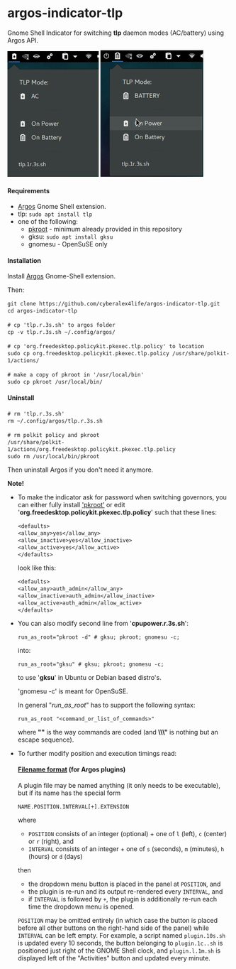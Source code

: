 # argos-indicator-tlp
Gnome Shell Indicator for switching **tlp** daemon modes (AC/battery) using Argos API.

![Argos Based TLP Indicator](https://github.com/cyberalex4life/argos-indicator-tlp/blob/master/screenshots/tlp_ac.jpg) ![Argos Based TLP Indicator](https://github.com/cyberalex4life/argos-indicator-tlp/blob/master/screenshots/tlp_bat.jpg)

#### Requirements
- [Argos](https://extensions.gnome.org/extension/1176/argos/) Gnome Shell extension.
- tlp: `sudo apt install tlp`
- one of the following:
    - [pkroot](https://github.com/cyberalex4life/pkroot) - minimum already provided in this repository
    - gksu: `sudo apt install gksu`
    - gnomesu - OpenSuSE only

#### Installation
Install [Argos](https://extensions.gnome.org/extension/1176/argos/) Gnome-Shell extension.

Then:

```
git clone https://github.com/cyberalex4life/argos-indicator-tlp.git
cd argos-indicator-tlp

# cp 'tlp.r.3s.sh' to argos folder
cp -v tlp.r.3s.sh ~/.config/argos/

# cp 'org.freedesktop.policykit.pkexec.tlp.policy' to location
sudo cp org.freedesktop.policykit.pkexec.tlp.policy /usr/share/polkit-1/actions/

# make a copy of pkroot in '/usr/local/bin'
sudo cp pkroot /usr/local/bin/
```

#### Uninstall

```
# rm 'tlp.r.3s.sh'
rm ~/.config/argos/tlp.r.3s.sh

# rm polkit policy and pkroot
/usr/share/polkit-1/actions/org.freedesktop.policykit.pkexec.tlp.policy
sudo rm /usr/local/bin/pkroot
```

Then uninstall Argos if you don't need it anymore.

**Note!**
- To make the indicator ask for password when switching governors, you can either fully install
['pkroot'](https://github.com/cyberalex4life/pkroot) or edit '**org.freedesktop.policykit.pkexec.tlp.policy**' such that these lines:

    ```
    <defaults>
    <allow_any>yes</allow_any>
    <allow_inactive>yes</allow_inactive>
    <allow_active>yes</allow_active>
    </defaults>
    ```
    look like this:
    ```
    <defaults>
    <allow_any>auth_admin</allow_any>
    <allow_inactive>auth_admin</allow_inactive>
    <allow_active>auth_admin</allow_active>
    </defaults>
    ```

- You can also modify second line from '**cpupower.r.3s.sh**':
    ```
    run_as_root="pkroot -d" # gksu; pkroot; gnomesu -c;
    ```
    into:
    ```
    run_as_root="gksu" # gksu; pkroot; gnomesu -c;
    ```
    to use '**gksu**' in Ubuntu or Debian based distro's.

    'gnomesu -c' is meant for OpenSuSE.

    In general "*run_as_root*" has to support the following syntax:
    ```
    run_as_root "<command_or_list_of_commands>"
    ```
    where **""** is the way commands are coded (and **\\\\\\"** is nothing but an escape sequence).

- To further modify position and execution timings read:

    #### [Filename format](https://github.com/p-e-w/argos#filename-format) (for Argos plugins)


    A plugin file may be named anything (it only needs to be executable), but if its name has the special form

    ```
    NAME.POSITION.INTERVAL[+].EXTENSION
    ```

    where

    * `POSITION` consists of an integer (optional) + one of `l` (left), `c` (center) or `r` (right), and
    * `INTERVAL` consists of an integer + one of `s` (seconds), `m` (minutes), `h` (hours) or `d` (days)

    then

    * the dropdown menu button is placed in the panel at `POSITION`, and
    * the plugin is re-run and its output re-rendered every `INTERVAL`, and
    * if `INTERVAL` is followed by `+`, the plugin is additionally re-run each time the dropdown menu is opened.

    `POSITION` may be omitted entirely (in which case the button is placed before all other buttons on the right-hand side of the panel) while `INTERVAL` can be left empty. For example, a script named `plugin.10s.sh` is updated every 10 seconds, the button belonging to `plugin.1c..sh` is positioned just right of the GNOME Shell clock, and `plugin.l.1m.sh` is displayed left of the "Activities" button and updated every minute.
